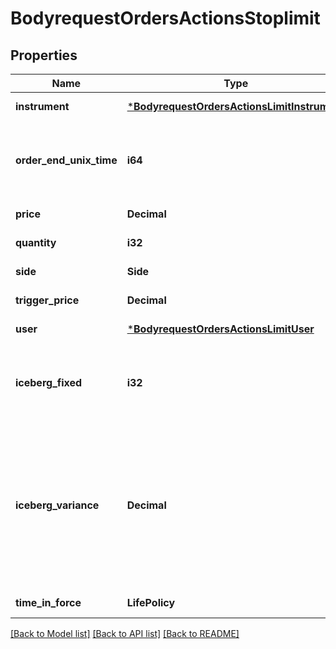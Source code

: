 # BodyrequestOrdersActionsStoplimit

## Properties
Name | Type | Description | Notes
------------ | ------------- | ------------- | -------------
**instrument** | [***BodyrequestOrdersActionsLimitInstrument**](bodyrequest_OrdersActionsLimit_Instrument.md) |  | [default to null]
**order_end_unix_time** | **i64** | Время (UTC) завершения сделки в формате Unix Time seconds | [default to null]
**price** | **Decimal** | Цена | [default to null]
**quantity** | **i32** | Количество | [default to null]
**side** | **Side** |  | [default to null]
**trigger_price** | **Decimal** | Стоп-цена | [default to null]
**user** | [***BodyrequestOrdersActionsLimitUser**](bodyrequest_OrdersActionsLimit_User.md) |  | [default to null]
**iceberg_fixed** | **i32** | Видимая постоянная часть айсберг-заявки в лотах | [default to null]
**iceberg_variance** | **Decimal** | Амплитуда отклонения (в % от icebergFixed) случайной надбавки к видимой части айсберг-заявки. Только срочный рынок | [default to null]
**time_in_force** | **LifePolicy** |  | [default to null]

[[Back to Model list]](../README.md#documentation-for-models) [[Back to API list]](../README.md#documentation-for-api-endpoints) [[Back to README]](../README.md)

